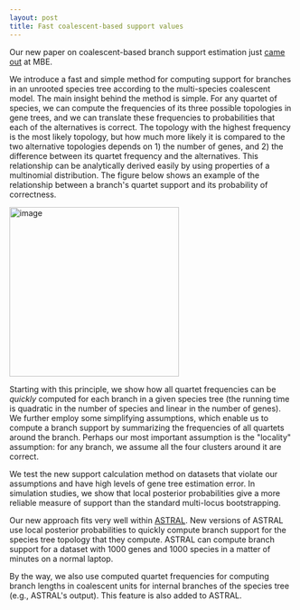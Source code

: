 ```yaml
---
layout: post
title: Fast coalescent-based support values
---
```


Our new paper on coalescent-based branch support estimation just [came out](http://mbe.oxfordjournals.org/cgi/content/abstract/msw079?ijkey=OTHYAZPfjJsY2Ce&keytype=ref) at MBE. 

We introduce a fast and simple method for computing support for branches in an unrooted species tree according to the multi-species coalescent model. The main insight behind the method is simple. For any quartet of species, we can compute the frequencies of its three possible topologies in gene trees, and we can translate these frequencies to probabilities that each of the alternatives is correct. The topology with the highest frequency is the most likely topology, but how much more likely it is compared to the two alternative topologies depends on 1) the number of genes, and 2) the difference between its quartet frequency and the alternatives. This relationship can be analytically derived easily by using properties of a multinomial distribution. The figure below shows an example of the relationship between a branch's quartet support and its probability of correctness. 


<img src="{{ site.url }}/assets/qs-vs-pp-2.png" width="300" alt="image" />

Starting with this principle, we show how all quartet frequencies can be *quickly* computed for each branch in a given species tree (the running time is quadratic in the number of species and linear in the number of genes). We further employ some simplifying assumptions, which enable us to compute a branch support by summarizing the frequencies of all quartets around the branch. Perhaps our most important assumption is the "locality" assumption: for any branch, we assume all the four clusters around it are correct. 

We test the new support calculation method on datasets that violate our assumptions and have high levels of gene tree estimation error. In simulation studies, we show that local posterior probabilities give a more reliable measure of support than the standard multi-locus bootstrapping. 

Our new approach fits very well within [ASTRAL](https://github.com/smirarab/ASTRAL). New versions of ASTRAL use local posterior probabilities to quickly compute branch support for the species tree topology that they compute. ASTRAL can compute branch support for a dataset with 1000 genes and 1000 species in a matter of minutes on a normal laptop.

By the way, we also use computed quartet frequencies for computing branch lengths in coalescent units for internal branches of the species tree (e.g., ASTRAL's output). This feature is also added to ASTRAL. 
